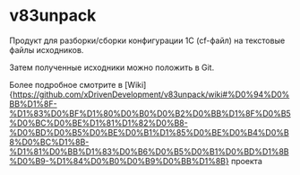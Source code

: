 v83unpack
=========

Продукт для разборки/сборки конфигурации 1С (cf-файл) на текстовые файлы исходников. 

Затем полученные исходники можно положить в Git. 

Более подробное смотрите в [Wiki]{https://github.com/xDrivenDevelopment/v83unpack/wiki#%D0%94%D0%BB%D1%8F-%D1%83%D0%BF%D1%80%D0%B0%D0%B2%D0%BB%D1%8F%D0%B5%D0%BC%D0%BE%D1%81%D1%82%D0%B8-%D0%BD%D0%B5%D0%BE%D0%B1%D1%85%D0%BE%D0%B4%D0%B8%D0%BC%D1%8B-%D1%81%D0%BB%D1%83%D0%B6%D0%B5%D0%B1%D0%BD%D1%8B%D0%B9-%D1%84%D0%B0%D0%B9%D0%BB%D1%8B} проекта

